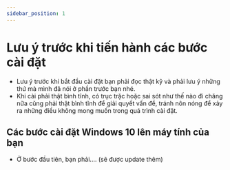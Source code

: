 ```yaml
---
sidebar_position: 1
---
```


# Lưu ý trước khi tiến hành các bước cài đặt
- Lưu ý trước khi bắt đầu cài đặt bạn phải đọc thật kỹ và phải lưu ý những thứ mà mình đã nói ở phần trước bạn nhé.
- Khi cài phải thật bình tĩnh, có trục trặc hoặc sai sót như thế nào đi chăng nữa cũng phải thật bình tĩnh để giải quyết vấn đề, tránh nôn nóng để xảy ra những điều không mong muốn trong quá trình cài đặt.
## Các bước cài đặt Windows 10 lên máy tính của bạn
- Ở bước đầu tiên, bạn phải.... (sẽ được update thêm)
